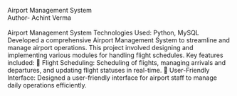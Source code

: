 Airport Management System
<br>
Author- Achint Verma
<br>
<br>
Airport Management System
Technologies Used: Python, MySQL Developed a comprehensive Airport Management System to streamline and
manage airport operations. This project involved designing and implementing various modules for handling flight
schedules.
Key features included:  Flight Scheduling: Scheduling of flights, managing arrivals and departures, and updating flight statuses in
real-time.  User-Friendly Interface: Designed a user-friendly interface for airport staff to manage daily operations
efficiently.
